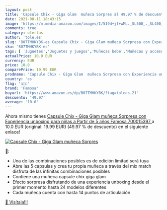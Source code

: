 ```yaml
---
layout: post
title: 'Capsule Chix - Giga Glam  muñeca Sorpres al 49.97 % de descuento'
date: 2021-08-11 18:43:15
image: 'https://m.media-amazon.com/images/I/519d+jf+wML._SL500_._SL400_.jpg'
comments: true
category: ofertas
author: 'tole.es'
slug: 'B07TMHKYBK-es Capsule Chix - Giga Glam muñeca Sorpresa con Experiencia...'
sku: 'B07TMHKYBK-es'
tags: [ 'Juguetes','Juguetes y juegos','Muñecas bebé','Muñecas y accesorios','famosa', ]
actualPrice: 10.0 EUR
currency: EUR
price: 10.0
comparePrice: 19.99 EUR
prodname: 'Capsule Chix - Giga Glam  muñeca Sorpresa con Experiencia unboxing para niñas a Partir de 5 años  Famosa 700015397 '
country: 'es'
flag: '🇪🇸'
brand: 'Famosa'
buyurl: 'https://www.amazon.es/dp/B07TMHKYBK/?tag=tolees-21'
descuento: '49.97'
average: '10.0'
---
```


Ahora mismo tienes [Capsule Chix - Giga Glam  muñeca Sorpresa con Experiencia unboxing para niñas a Partir de 5 años  Famosa 700015397 ](https://www.amazon.es/dp/B07TMHKYBK/?tag=tolees-21) a 10.0 EUR (original: 19.99 EUR) (49.97 %  de descuento) en el siguiente enlace!

[![Capsule Chix - Giga Glam  muñeca Sorpres](https://m.media-amazon.com/images/I/519d+jf+wML._SL500_._SL400_.jpg)](https://www.amazon.es/dp/B07TMHKYBK/?tag=tolees-21)

🔎:

- Una de las combinaciones posibles es de edición limitad será tuya
- Abre las 5 capsulas y crea tu propia muñeca a través del mix match disfruta de las infinitas combinaciones posibles
- Contiene una muñeca capsule chix giga glam
- Efecto sorpresa disfrutando de una experiencia unboxing desde el primer momento hasta 24 modelos diferentes
- Cada muñeca cuenta con hasta 14 puntos de articulación

[🛒 Visítala!!!](https://www.amazon.es/dp/B07TMHKYBK/?tag=tolees-21)
